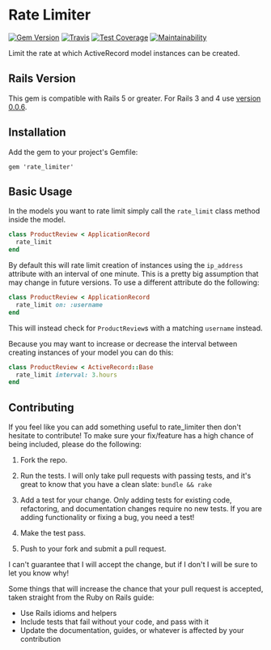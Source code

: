 # Rate Limiter

[![Gem Version](https://badge.fury.io/rb/rate_limiter.svg)](https://badge.fury.io/rb/rate_limiter)
[![Travis](https://travis-ci.com/seaneshbaugh/rate_limiter.svg?branch=master)](https://travis-ci.org/seaneshbaugh/rate_limiter)
[![Test Coverage](https://api.codeclimate.com/v1/badges/287d36cd30f34a818738/test_coverage)](https://codeclimate.com/github/seaneshbaugh/rate_limiter/test_coverage)
[![Maintainability](https://api.codeclimate.com/v1/badges/287d36cd30f34a818738/maintainability)](https://codeclimate.com/github/seaneshbaugh/rate_limiter/maintainability)

Limit the rate at which ActiveRecord model instances can be created.

## Rails Version

This gem is compatible with Rails 5 or greater. For Rails 3 and 4 use [version 0.0.6](https://rubygems.org/gems/rate_limiter/versions/0.0.6).

## Installation

Add the gem to your project's Gemfile:

    gem 'rate_limiter'

## Basic Usage

In the models you want to rate limit simply call the `rate_limit` class method inside the model.

```ruby
class ProductReview < ApplicationRecord
  rate_limit
end
```

By default this will rate limit creation of instances using the `ip_address` attribute with an interval of one minute. This is a pretty big assumption that may change in future versions. To use a different attribute do the following:

```ruby
class ProductReview < ApplicationRecord
  rate_limit on: :username
end
```

This will instead check for `ProductReview`s with a matching `username` instead.

Because you may want to increase or decrease the interval between creating instances of your model you can do this:

```ruby
class ProductReview < ActiveRecord::Base
  rate_limit interval: 3.hours
end
```

## Contributing

If you feel like you can add something useful to rate_limiter then don't hesitate to contribute! To make sure your fix/feature has a high chance of being included, please do the following:

1. Fork the repo.

2. Run the tests. I will only take pull requests with passing tests, and it's great to know that you have a clean slate: `bundle && rake`

3. Add a test for your change. Only adding tests for existing code, refactoring, and documentation changes require no new tests. If you are adding functionality or fixing a bug, you need a test!

4. Make the test pass.

5. Push to your fork and submit a pull request.

I can't guarantee that I will accept the change, but if I don't I will be sure to let you know why!

Some things that will increase the chance that your pull request is accepted, taken straight from the Ruby on Rails guide:

* Use Rails idioms and helpers
* Include tests that fail without your code, and pass with it
* Update the documentation, guides, or whatever is affected by your contribution
